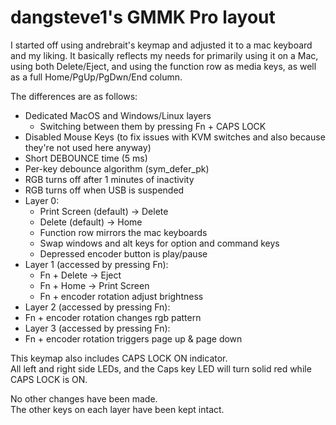 # dangsteve1's GMMK Pro layout

I started off using andrebrait's keymap and adjusted it to a mac keyboard and my liking.
It basically reflects my needs for primarily using it on a Mac, using both Delete/Eject, and using the function row as media keys, as well as a full Home/PgUp/PgDwn/End column.

The differences are as follows:

-   Dedicated MacOS and Windows/Linux layers
    -   Switching between them by pressing Fn + CAPS LOCK
-   Disabled Mouse Keys (to fix issues with KVM switches and also because they're not used here anyway)
-   Short DEBOUNCE time (5 ms)
-   Per-key debounce algorithm (sym_defer_pk)
-   RGB turns off after 1 minutes of inactivity
-   RGB turns off when USB is suspended
-   Layer 0:
    -   Print Screen (default) -> Delete
    -   Delete (default) -> Home
    -   Function row mirrors the mac keyboards
    -   Swap windows and alt keys for option and command keys
    -   Depressed encoder button is play/pause
-   Layer 1 (accessed by pressing Fn):
    -   Fn + Delete -> Eject
    -   Fn + Home -> Print Screen
    -   Fn + encoder rotation adjust brightness
-   Layer 2 (accessed by pressing Fn):
-   Fn + encoder rotation changes rgb pattern
-   Layer 3 (accessed by pressing Fn):
-   Fn + encoder rotation triggers page up & page down

This keymap also includes CAPS LOCK ON indicator.\
All left and right side LEDs, and the Caps key LED will turn solid red while CAPS LOCK is ON.

No other changes have been made. \
The other keys on each layer have been kept intact.
